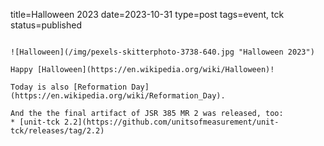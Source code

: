 title=Halloween 2023
date=2023-10-31
type=post
tags=event, tck
status=published
~~~~~~

![Halloween](/img/pexels-skitterphoto-3738-640.jpg "Halloween 2023")

Happy [Halloween](https://en.wikipedia.org/wiki/Halloween)!

Today is also [Reformation Day](https://en.wikipedia.org/wiki/Reformation_Day).

And the the final artifact of JSR 385 MR 2 was released, too:
* [unit-tck 2.2](https://github.com/unitsofmeasurement/unit-tck/releases/tag/2.2)